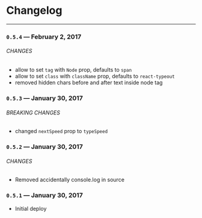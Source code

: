 # Changelog

---

### `0.5.4` — February 2, 2017

###### CHANGES

- allow to set `tag` with `Node` prop, defaults to `span`
- allow to set `class` with `className` prop, defaults to `react-typeout`
- removed hidden chars before and after text inside node tag

### `0.5.3` — January 30, 2017

###### BREAKING CHANGES

- changed `nextSpeed` prop to `typeSpeed`

### `0.5.2` — January 30, 2017

###### CHANGES

- Removed accidentally console.log in source

### `0.5.1` — January 30, 2017

- Initial deploy
